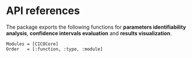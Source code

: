 # API references

The package exports the following functions for **parameters identifiability analysis**, **confidence intervals evaluation** and **results visualization**.

```@autodocs
Modules = [CICOCore]
Order   = [:function, :type, :module]
```
